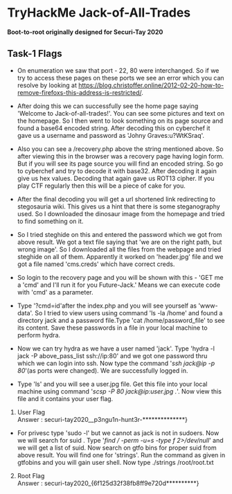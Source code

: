 # TryHackMe Jack-of-All-Trades
**Boot-to-root originally designed for Securi-Tay 2020**

## Task-1 Flags

* On enumeration we saw that port - 22, 80 were interchanged. So if we try to access these pages on these ports we see an error which you can resolve by looking at https://blog.christoffer.online/2012-02-20-how-to-remove-firefoxs-this-address-is-restricted/. 

* After doing this we can successfully see the home page saying 'Welcome to Jack-of-all-trades!'. You can see some pictures and text on the homepage. So I then went to look something on its page source and found a base64 encoded string. After decoding this on cyberchef it gave us a username and password as 'Johny Graves:u?WtKSraq'. 

* Also you can see a /recovery.php above the string mentioned above. So after viewing this in the browser was a recovery page having login form. But if you will see its page source you will find an encoded string. So go to cyberchef and try to decode it with base32. After decoding it again give us hex values. Decoding that again gave us ROT13 cipher. If you play CTF regularly then this will be a piece of cake for you.

* After the final decoding you will get a url shortened link redirecting to stegosauria wiki. This gives us a hint that there is some steganography used. So I downloaded the dinosaur image from the homepage and tried to find something on it.

* So I tried steghide on this and entered the password which we got from above result. We got a text file saying that 'we are on the right path, but wrong image'. So I downloaded all the files from the webpage and tried steghide on all of them. Apparently it worked on 'header.jpg' file and we got a file named 'cms.creds' which have correct creds.

* So login to the recovery page and you will be shown with this - 'GET me a 'cmd' and I'll run it for you Future-Jack.' Means we can execute code with 'cmd' as a parameter.

* Type '?cmd=id'after the index.php and you will see yourself as 'www-data'. So I tried to view users using command 'ls -la /home' and found a directory jack and a password file.Type 'cat /home/password_file' to see its content. Save these passwords in a file in your local machine to perform hydra.

* Now we can try hydra as we have a user named 'jack'. Type 'hydra -l jack -P above_pass_list ssh://ip:80' and we got one password thru which we can login into ssh. Now type the command '*ssh jack@ip -p 80*'(as ports were changed). We are successfully logged in. 

* Type 'ls' and you will see a user.jpg file. Get this file into your local machine using command '*scsp -P 80 jack@ip:user.jpg .*'. Now view this file and it contains your user flag.

1. User Flag<br>
Answer : securi-tay2020__p3ngu1n-hunt3r-**************}

* For privesc type 'sudo -l' but we cannot as jack is not in sudoers. Now we will search for suid . Type '*find / -perm -u=s -type f 2>/dev/null*' and we will get a list of suid. Now search on gtfo bins for proper suid from above result. You will find one for 'strings'. Run the command as given in gtfobins and you will gain user shell. Now type ./strings /root/root.txt

2. Root Flag<br>
Answer : securi-tay2020_{6f125d32f38fb8ff9e720d**********}
